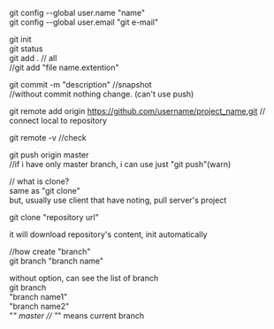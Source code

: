 git config --global user.name "name"     
git config --global user.email "git e-mail"   

git init   
git status   
git add . // all   
//git add "file name.extention"   

git commit -m "description" //snapshot   
//without commit nothing change. (can't use push)   

git remote add origin https://github.com/username/project_name.git // connect local to repository   

git remote -v //check   

git push origin master   
//if i have only master branch, i can use just "git push"(warn)   

// what is clone?   
same as "git clone"   
but, usually use client that have noting, pull server's project   

git clone "repository url"   

it will download repository's content, init automatically   

//how create "branch"   
git branch "branch name"   

without option, can see the list of branch   
git branch   
"branch name1"   
"branch name2"   
"*" master // "*" means current branch 
